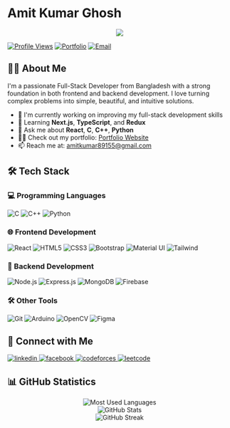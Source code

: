 # Amit Kumar Ghosh
<div align="center">
    <img src="https://readme-typing-svg.herokuapp.com/?font=Righteous&size=35&center=true&vCenter=true&width=500&height=70&duration=4000&lines=Hi+There!+👋;+I'm+Amit+Kumar+Ghosh!;" />
</div>

[![Profile Views](https://komarev.com/ghpvc/?username=l0rd-ak&label=Profile%20views&color=0e75b6&style=flat)](https://github.com/l0rd-ak)
[![Portfolio](https://img.shields.io/badge/Portfolio-Visit%20Site-blue)](https://amitkumarghosh.vercel.app)
[![Email](https://img.shields.io/badge/Email-Contact%20Me-red)](mailto:amitkumar89155@gmail.com)

## 👨‍💻 About Me

I'm a passionate Full-Stack Developer from Bangladesh with a strong foundation in both frontend and backend development. I love turning complex problems into simple, beautiful, and intuitive solutions.

- 🔭 I'm currently working on improving my full-stack development skills
- 🌱 Learning **Next.js**, **TypeScript**, and **Redux**
- 💬 Ask me about **React**, **C**, **C++**, **Python**
- 👨‍💻 Check out my portfolio: [Portfolio Website](https://amitkumarghosh.vercel.app)
- 📫 Reach me at: amitkumar89155@gmail.com

## 🛠️ Tech Stack

### 💻 Programming Languages
![C](https://img.shields.io/badge/C-00599C?style=for-the-badge&logo=c&logoColor=white)
![C++](https://img.shields.io/badge/C++-00599C?style=for-the-badge&logo=c%2B%2B&logoColor=white)
![Python](https://img.shields.io/badge/Python-3776AB?style=for-the-badge&logo=python&logoColor=white)

### 🌐 Frontend Development
![React](https://img.shields.io/badge/React-20232A?style=for-the-badge&logo=react&logoColor=61DAFB)
![HTML5](https://img.shields.io/badge/HTML5-E34F26?style=for-the-badge&logo=html5&logoColor=white)
![CSS3](https://img.shields.io/badge/CSS3-1572B6?style=for-the-badge&logo=css3&logoColor=white)
![Bootstrap](https://img.shields.io/badge/Bootstrap-563D7C?style=for-the-badge&logo=bootstrap&logoColor=white)
![Material UI](https://img.shields.io/badge/Material--UI-0081CB?style=for-the-badge&logo=material-ui&logoColor=white)
![Tailwind](https://img.shields.io/badge/Tailwind_CSS-38B2AC?style=for-the-badge&logo=tailwind-css&logoColor=white)

### 🔧 Backend Development
![Node.js](https://img.shields.io/badge/Node.js-339933?style=for-the-badge&logo=nodedotjs&logoColor=white)
![Express.js](https://img.shields.io/badge/Express.js-000000?style=for-the-badge&logo=express&logoColor=white)
![MongoDB](https://img.shields.io/badge/MongoDB-47A248?style=for-the-badge&logo=mongodb&logoColor=white)
![Firebase](https://img.shields.io/badge/Firebase-FFCA28?style=for-the-badge&logo=firebase&logoColor=black)

### 🛠️ Other Tools
![Git](https://img.shields.io/badge/Git-F05032?style=for-the-badge&logo=git&logoColor=white)
![Arduino](https://img.shields.io/badge/Arduino-00979D?style=for-the-badge&logo=Arduino&logoColor=white)
![OpenCV](https://img.shields.io/badge/OpenCV-27338e?style=for-the-badge&logo=OpenCV&logoColor=white)
![Figma](https://img.shields.io/badge/Figma-F24E1E?style=for-the-badge&logo=figma&logoColor=white)

## 🤝 Connect with Me

<p align="left">
    <a href="https://linkedin.com/in/amit-kumar-ghosh-41a602215" target="_blank">
        <img src="https://img.shields.io/badge/LinkedIn-0077B5?style=for-the-badge&logo=linkedin&logoColor=white" alt="linkedin"/>
    </a>
    <a href="https://fb.com/mr.troglodyte" target="_blank">
        <img src="https://img.shields.io/badge/Facebook-1877F2?style=for-the-badge&logo=facebook&logoColor=white" alt="facebook"/>
    </a>
    <a href="https://codeforces.com/profile/lord_ak" target="_blank">
        <img src="https://img.shields.io/badge/Codeforces-445f9d?style=for-the-badge&logo=Codeforces&logoColor=white" alt="codeforces"/>
    </a>
    <a href="https://www.leetcode.com/lord-ak" target="_blank">
        <img src="https://img.shields.io/badge/LeetCode-000000?style=for-the-badge&logo=LeetCode&logoColor=#d16c06" alt="leetcode"/>
    </a>
</p>

## 📊 GitHub Statistics

<div align="center">
    <img src="https://github-readme-stats.vercel.app/api/top-langs?username=l0rd-ak&show_icons=true&locale=en&layout=compact&theme=dark" alt="Most Used Languages" />
</div>
<div align="center">
    <img src="https://github-readme-stats.vercel.app/api?username=l0rd-ak&show_icons=true&locale=en&theme=dark" alt="GitHub Stats" />
</div>
<div align="center">
    <img src="https://github-readme-streak-stats.herokuapp.com/?user=l0rd-ak&theme=dark" alt="GitHub Streak" />
</div>
